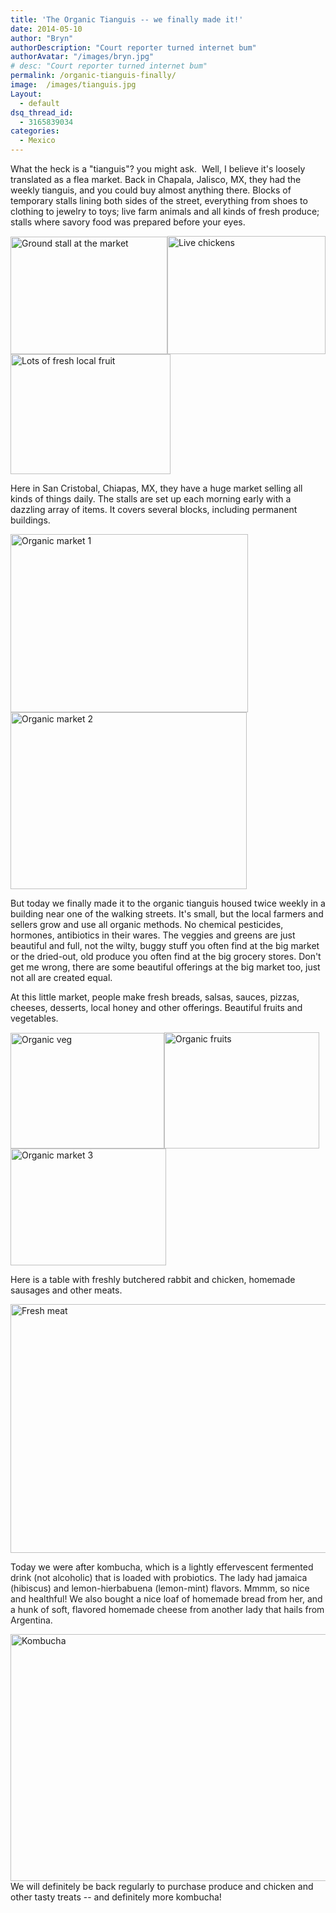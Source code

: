 ```yaml
---
title: 'The Organic Tianguis -- we finally made it!'
date: 2014-05-10
author: "Bryn"
authorDescription: "Court reporter turned internet bum"
authorAvatar: "/images/bryn.jpg"
# desc: "Court reporter turned internet bum"
permalink: /organic-tianguis-finally/
image:  /images/tianguis.jpg
Layout:
  - default
dsq_thread_id:
  - 3165839034
categories:
  - Mexico
---
```

What the heck is a "tianguis"? you might ask.  Well, I believe it's loosely translated as a flea market. Back in Chapala, Jalisco, MX, they had the weekly tianguis, and you could buy almost anything there. Blocks of temporary stalls lining both sides of the street, everything from shoes to clothing to jewelry to toys; live farm animals and all kinds of fresh produce; stalls where savory food was prepared before your eyes.

<img class="alignnone" title="Ground stall at the market" src="https://farm9.staticflickr.com/8319/8003360376_a51034ffe8_m.jpg" alt="Ground stall at the market" width="251" height="188" /><img class="alignnone" title="Live chickens" src="https://farm9.staticflickr.com/8033/8003358317_4dca166e5c_m.jpg" alt="Live chickens" width="253" height="189" /><img class="alignnone" title="Lots of fresh local fruit" src="https://farm9.staticflickr.com/8446/8003355331_6ea952137f_m.jpg" alt="Lots of fresh local fruit" width="256" height="192" />

Here in San Cristobal, Chiapas, MX, they have a huge market selling all kinds of things daily. The stalls are set up each morning early with a dazzling array of items. It covers several blocks, including permanent buildings.

<img class="alignnone" title="Organic market 1" src="https://farm6.staticflickr.com/5489/13966800330_9c98e6a407_m.jpg" alt="Organic market 1" width="380" height="285" /><img class="alignnone" title="Organic market 2" src="https://farm8.staticflickr.com/7437/14153460275_bc4a63b8c5_m.jpg" alt="Organic market 2" width="378" height="283" />

But today we finally made it to the organic tianguis housed twice weekly in a building near one of the walking streets. It's small, but the local farmers and sellers grow and use all organic methods. No chemical pesticides, hormones, antibiotics in their wares. The veggies and greens are just beautiful and full, not the wilty, buggy stuff you often find at the big market or the dried-out, old produce you often find at the big grocery stores. Don't get me wrong, there are some beautiful offerings at the big market too, just not all are created equal.

At this little market, people make fresh breads, salsas, sauces, pizzas, cheeses, desserts, local honey and other offerings. Beautiful fruits and vegetables.

[<img class="alignnone" title="Organic veg" src="https://farm8.staticflickr.com/7353/14153319285_3e298b3d25_n.jpg" alt="Organic veg" width="246" height="185" /><img class="alignnone" title="Organic fruits" src="https://farm6.staticflickr.com/5536/14153447625_48a85bc93a_n.jpg" alt="Organic fruits" width="248" height="186" /><img class="alignnone" title="Organic market 3" src="https://farm6.staticflickr.com/5274/14130274046_7cfb7fc782_m.jpg" alt="Organic market 3" width="249" height="187" />][1]

Here is a table with freshly butchered rabbit and chicken, homemade sausages and other meats.

<img class="alignnone" title="Fresh meat" src="https://farm6.staticflickr.com/5514/13966659468_fece8eb6de_n.jpg" alt="Fresh meat" width="531" height="398" />

Today we were after k<span style="color: #222222;">ombucha, which is a lightly effervescent fermented drink (not alcoholic) that is loaded with probiotics. The lady had jamaica (hibiscus) and lemon-hierbabuena (lemon-mint) flavors. Mmmm, so nice and healthful! We also bought a nice loaf of homemade bread from her, and a hunk of soft, flavored homemade cheese from another lady that hails from Argentina.</span>

[<img class="alignnone" style="float: left;" title="Kombucha" src="https://farm3.staticflickr.com/2903/13968097090_59647d602d_n.jpg" alt="Kombucha" width="527" height="395" />][2]

We will definitely be back regularly to purchase produce and chicken and other tasty treats -- and definitely more kombucha!

 [1]: https://www.flickr.com/photos/48315294@N00/14153319285/ "Organic veg"
 [2]: https://www.flickr.com/photos/48315294@N00/13968097090/ "Kombucha"
